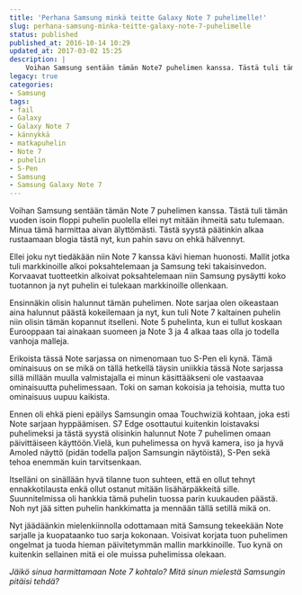 ```yaml
---
title: 'Perhana Samsung minkä teitte Galaxy Note 7 puhelimelle!'
slug: perhana-samsung-minka-teitte-galaxy-note-7-puhelimelle
status: published
published_at: 2016-10-14 10:29
updated_at: 2017-03-02 15:25
description: |
    Voihan Samsung sentään tämän Note7 puhelimen kanssa. Tästä tuli tämän vuoden isoin floppi puhelin puolella ellei nyt mitään ihmeitä satu tulemaan.
legacy: true
categories:
- Samsung
tags:
- fail
- Galaxy
- Galaxy Note 7
- kännykkä
- matkapuhelin
- Note 7
- puhelin
- S-Pen
- Samsung
- Samsung Galaxy Note 7
---
```


<p>Voihan Samsung sentään tämän Note 7 puhelimen kanssa. Tästä tuli tämän vuoden isoin floppi puhelin puolella ellei nyt mitään ihmeitä satu tulemaan. Minua tämä harmittaa aivan älyttömästi. Tästä syystä päätinkin alkaa rustaamaan blogia tästä nyt, kun pahin savu on ehkä hälvennyt.</p>
<p>Ellei joku nyt tiedäkään niin Note 7 kanssa kävi hieman huonosti. Mallit jotka tuli markkinoille alkoi poksahtelemaan ja Samsung teki takaisinvedon. Korvaavat tuotteetkin alkoivat poksahtelemaan niin Samsung pysäytti koko tuotannon ja nyt puhelin ei tulekaan markkinoille ollenkaan.</p>
<p>Ensinnäkin olisin halunnut tämän puhelimen. Note sarjaa olen oikeastaan aina halunnut päästä kokeilemaan ja nyt, kun tuli Note 7 kaltainen puhelin niin olisin tämän kopannut itselleni. Note 5 puhelinta, kun ei tullut koskaan Eurooppaan tai ainakaan suomeen ja Note 3 ja 4 alkaa taas olla jo todella vanhoja malleja.</p>
<p>Erikoista tässä Note sarjassa on nimenomaan tuo S-Pen eli kynä. Tämä ominaisuus on se mikä on tällä hetkellä täysin uniikkia tässä Note sarjassa sillä millään muulla valmistajalla ei minun käsittääkseni ole vastaavaa ominaisuutta puhelimessaan. Toki on saman kokoisia ja tehoisia, mutta tuo ominaisuus uupuu kaikista.</p>
<p>Ennen oli ehkä pieni epäilys Samsungin omaa Touchwiziä kohtaan, joka esti Note sarjaan hyppäämisen. S7 Edge osottautui kuitenkin loistavaksi puhelimeksi ja tästä syystä olisinkin halunnut Note 7 puhelimen omaan päivittäiseen käyttöön.Vielä, kun puhelimessa on hyvä kamera, iso ja hyvä Amoled näyttö (pidän todella paljon Samsungin näytöistä), S-Pen sekä tehoa enemmän kuin tarvitsenkaan.</p>
<p>Itselläni on sinällään hyvä tilanne tuon suhteen, että en ollut tehnyt ennakkotilausta enkä ollut ostanut mitään lisähärpäkkeitä sille. Suunnitelmissa oli hankkia tämä puhelin tuossa parin kuukauden päästä. Noh nyt jää sitten puhelin hankkimatta ja mennään tällä setillä mikä on.</p>
<p>Nyt jäädäänkin mielenkiinnolla odottamaan mitä Samsung tekeekään Note sarjalle ja kuopataanko tuo sarja kokonaan. Voisivat korjata tuon puhelimen ongelmat ja tuoda hieman päivitetymmän mallin markkinoille. Tuo kynä on kuitenkin sellainen mitä ei ole muissa puhelimissa olekaan.</p>
<p><em>Jäikö sinua harmittamaan Note 7 kohtalo? Mitä sinun mielestä Samsungin pitäisi tehdä? </em></p>